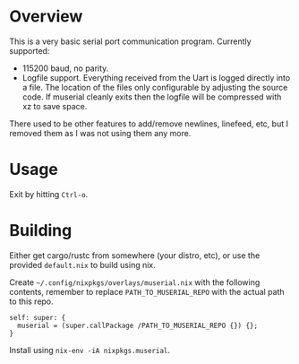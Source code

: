 # Overview

This is a very basic serial port communication program.  Currently supported:

- 115200 baud, no parity.
- Logfile support.  Everything received from the Uart is logged
  directly into a file.  The location of the files only configurable
  by adjusting the source code.  If muserial cleanly exits then the
  logfile will be compressed with xz to save space.

There used to be other features to add/remove newlines, linefeed, etc,
but I removed them as I was not using them any more.

# Usage

Exit by hitting `Ctrl-o`.

# Building

Either get cargo/rustc from somewhere (your distro, etc), or use the
provided `default.nix` to build using nix.

Create `~/.config/nixpkgs/overlays/muserial.nix` with the following
contents, remember to replace `PATH_TO_MUSERIAL_REPO` with the actual
path to this repo.

```
self: super: {
  muserial = (super.callPackage /PATH_TO_MUSERIAL_REPO {}) {};
}
```

Install using `nix-env -iA nixpkgs.muserial`.
